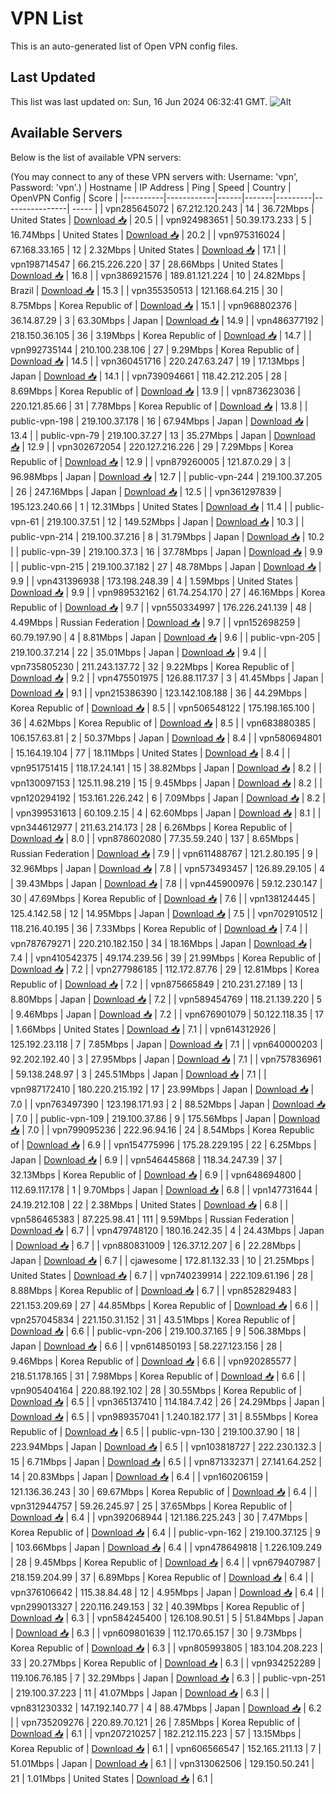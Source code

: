 # VPN List

This is an auto-generated list of Open VPN config files.

## Last Updated

This list was last updated on: Sun, 16 Jun 2024 06:32:41 GMT.
![Alt](https://repobeats.axiom.co/api/embed/186b98318ef1479477931607c1ad7d823f12451f.svg "Repobeats analytics image")

## Available Servers

Below is the list of available VPN servers:

(You may connect to any of these VPN servers with: Username: 'vpn', Password: 'vpn'.)
| Hostname | IP Address | Ping | Speed | Country | OpenVPN Config | Score |
|----------|------------|------|-------|---------|----------------| ----- |
| vpn285645072 | 67.212.120.243 | 14 | 36.72Mbps | United States | [Download 📥](./configs/server_0_US.ovpn) | 20.5 |
| vpn924983651 | 50.39.173.233 | 5 | 16.74Mbps | United States | [Download 📥](./configs/server_1_US.ovpn) | 20.2 |
| vpn975316024 | 67.168.33.165 | 12 | 2.32Mbps | United States | [Download 📥](./configs/server_2_US.ovpn) | 17.1 |
| vpn198714547 | 66.215.226.220 | 37 | 28.66Mbps | United States | [Download 📥](./configs/server_3_US.ovpn) | 16.8 |
| vpn386921576 | 189.81.121.224 | 10 | 24.82Mbps | Brazil | [Download 📥](./configs/server_4_BR.ovpn) | 15.3 |
| vpn355350513 | 121.168.64.215 | 30 | 8.75Mbps | Korea Republic of | [Download 📥](./configs/server_5_KR.ovpn) | 15.1 |
| vpn968802376 | 36.14.87.29 | 3 | 63.30Mbps | Japan | [Download 📥](./configs/server_6_JP.ovpn) | 14.9 |
| vpn486377192 | 218.150.36.105 | 36 | 3.19Mbps | Korea Republic of | [Download 📥](./configs/server_7_KR.ovpn) | 14.7 |
| vpn992735144 | 210.100.238.106 | 27 | 9.29Mbps | Korea Republic of | [Download 📥](./configs/server_8_KR.ovpn) | 14.5 |
| vpn360451716 | 220.247.63.247 | 19 | 17.13Mbps | Japan | [Download 📥](./configs/server_9_JP.ovpn) | 14.1 |
| vpn739094661 | 118.42.212.205 | 28 | 8.69Mbps | Korea Republic of | [Download 📥](./configs/server_10_KR.ovpn) | 13.9 |
| vpn873623036 | 220.121.85.66 | 31 | 7.78Mbps | Korea Republic of | [Download 📥](./configs/server_11_KR.ovpn) | 13.8 |
| public-vpn-198 | 219.100.37.178 | 16 | 67.94Mbps | Japan | [Download 📥](./configs/server_12_JP.ovpn) | 13.4 |
| public-vpn-79 | 219.100.37.27 | 13 | 35.27Mbps | Japan | [Download 📥](./configs/server_13_JP.ovpn) | 12.9 |
| vpn302672054 | 220.127.216.226 | 29 | 7.29Mbps | Korea Republic of | [Download 📥](./configs/server_14_KR.ovpn) | 12.9 |
| vpn879260005 | 121.87.0.29 | 3 | 96.98Mbps | Japan | [Download 📥](./configs/server_15_JP.ovpn) | 12.7 |
| public-vpn-244 | 219.100.37.205 | 26 | 247.16Mbps | Japan | [Download 📥](./configs/server_16_JP.ovpn) | 12.5 |
| vpn361297839 | 195.123.240.66 | 1 | 12.31Mbps | United States | [Download 📥](./configs/server_17_US.ovpn) | 11.4 |
| public-vpn-61 | 219.100.37.51 | 12 | 149.52Mbps | Japan | [Download 📥](./configs/server_18_JP.ovpn) | 10.3 |
| public-vpn-214 | 219.100.37.216 | 8 | 31.79Mbps | Japan | [Download 📥](./configs/server_19_JP.ovpn) | 10.2 |
| public-vpn-39 | 219.100.37.3 | 16 | 37.78Mbps | Japan | [Download 📥](./configs/server_20_JP.ovpn) | 9.9 |
| public-vpn-215 | 219.100.37.182 | 27 | 48.78Mbps | Japan | [Download 📥](./configs/server_21_JP.ovpn) | 9.9 |
| vpn431396938 | 173.198.248.39 | 4 | 1.59Mbps | United States | [Download 📥](./configs/server_22_US.ovpn) | 9.9 |
| vpn989532162 | 61.74.254.170 | 27 | 46.16Mbps | Korea Republic of | [Download 📥](./configs/server_23_KR.ovpn) | 9.7 |
| vpn550334997 | 176.226.241.139 | 48 | 4.49Mbps | Russian Federation | [Download 📥](./configs/server_24_RU.ovpn) | 9.7 |
| vpn152698259 | 60.79.197.90 | 4 | 8.81Mbps | Japan | [Download 📥](./configs/server_25_JP.ovpn) | 9.6 |
| public-vpn-205 | 219.100.37.214 | 22 | 35.01Mbps | Japan | [Download 📥](./configs/server_26_JP.ovpn) | 9.4 |
| vpn735805230 | 211.243.137.72 | 32 | 9.22Mbps | Korea Republic of | [Download 📥](./configs/server_27_KR.ovpn) | 9.2 |
| vpn475501975 | 126.88.117.37 | 3 | 41.45Mbps | Japan | [Download 📥](./configs/server_28_JP.ovpn) | 9.1 |
| vpn215386390 | 123.142.108.188 | 36 | 44.29Mbps | Korea Republic of | [Download 📥](./configs/server_29_KR.ovpn) | 8.5 |
| vpn506548122 | 175.198.165.100 | 36 | 4.62Mbps | Korea Republic of | [Download 📥](./configs/server_30_KR.ovpn) | 8.5 |
| vpn683880385 | 106.157.63.81 | 2 | 50.37Mbps | Japan | [Download 📥](./configs/server_31_JP.ovpn) | 8.4 |
| vpn580694801 | 15.164.19.104 | 77 | 18.11Mbps | United States | [Download 📥](./configs/server_32_US.ovpn) | 8.4 |
| vpn951751415 | 118.17.24.141 | 15 | 38.82Mbps | Japan | [Download 📥](./configs/server_33_JP.ovpn) | 8.2 |
| vpn130097153 | 125.11.98.219 | 15 | 9.45Mbps | Japan | [Download 📥](./configs/server_34_JP.ovpn) | 8.2 |
| vpn120294192 | 153.161.226.242 | 6 | 7.09Mbps | Japan | [Download 📥](./configs/server_35_JP.ovpn) | 8.2 |
| vpn399531613 | 60.109.2.15 | 4 | 62.60Mbps | Japan | [Download 📥](./configs/server_36_JP.ovpn) | 8.1 |
| vpn344612977 | 211.63.214.173 | 28 | 6.26Mbps | Korea Republic of | [Download 📥](./configs/server_37_KR.ovpn) | 8.0 |
| vpn878602080 | 77.35.59.240 | 137 | 8.65Mbps | Russian Federation | [Download 📥](./configs/server_38_RU.ovpn) | 7.9 |
| vpn611488767 | 121.2.80.195 | 9 | 32.96Mbps | Japan | [Download 📥](./configs/server_39_JP.ovpn) | 7.8 |
| vpn573493457 | 126.89.29.105 | 4 | 39.43Mbps | Japan | [Download 📥](./configs/server_40_JP.ovpn) | 7.8 |
| vpn445900976 | 59.12.230.147 | 30 | 47.69Mbps | Korea Republic of | [Download 📥](./configs/server_41_KR.ovpn) | 7.6 |
| vpn138124445 | 125.4.142.58 | 12 | 14.95Mbps | Japan | [Download 📥](./configs/server_42_JP.ovpn) | 7.5 |
| vpn702910512 | 118.216.40.195 | 36 | 7.33Mbps | Korea Republic of | [Download 📥](./configs/server_43_KR.ovpn) | 7.4 |
| vpn787679271 | 220.210.182.150 | 34 | 18.16Mbps | Japan | [Download 📥](./configs/server_44_JP.ovpn) | 7.4 |
| vpn410542375 | 49.174.239.56 | 39 | 21.99Mbps | Korea Republic of | [Download 📥](./configs/server_45_KR.ovpn) | 7.2 |
| vpn277986185 | 112.172.87.76 | 29 | 12.81Mbps | Korea Republic of | [Download 📥](./configs/server_46_KR.ovpn) | 7.2 |
| vpn875665849 | 210.231.27.189 | 13 | 8.80Mbps | Japan | [Download 📥](./configs/server_47_JP.ovpn) | 7.2 |
| vpn589454769 | 118.21.139.220 | 5 | 9.46Mbps | Japan | [Download 📥](./configs/server_48_JP.ovpn) | 7.2 |
| vpn676901079 | 50.122.118.35 | 17 | 1.66Mbps | United States | [Download 📥](./configs/server_49_US.ovpn) | 7.1 |
| vpn614312926 | 125.192.23.118 | 7 | 7.85Mbps | Japan | [Download 📥](./configs/server_50_JP.ovpn) | 7.1 |
| vpn640000203 | 92.202.192.40 | 3 | 27.95Mbps | Japan | [Download 📥](./configs/server_51_JP.ovpn) | 7.1 |
| vpn757836961 | 59.138.248.97 | 3 | 245.51Mbps | Japan | [Download 📥](./configs/server_52_JP.ovpn) | 7.1 |
| vpn987172410 | 180.220.215.192 | 17 | 23.99Mbps | Japan | [Download 📥](./configs/server_53_JP.ovpn) | 7.0 |
| vpn763497390 | 123.198.171.93 | 2 | 88.52Mbps | Japan | [Download 📥](./configs/server_54_JP.ovpn) | 7.0 |
| public-vpn-109 | 219.100.37.86 | 9 | 175.56Mbps | Japan | [Download 📥](./configs/server_55_JP.ovpn) | 7.0 |
| vpn799095236 | 222.96.94.16 | 24 | 8.54Mbps | Korea Republic of | [Download 📥](./configs/server_56_KR.ovpn) | 6.9 |
| vpn154775996 | 175.28.229.195 | 22 | 6.25Mbps | Japan | [Download 📥](./configs/server_57_JP.ovpn) | 6.9 |
| vpn546445868 | 118.34.247.39 | 37 | 32.13Mbps | Korea Republic of | [Download 📥](./configs/server_58_KR.ovpn) | 6.9 |
| vpn648694800 | 112.69.117.178 | 1 | 9.70Mbps | Japan | [Download 📥](./configs/server_59_JP.ovpn) | 6.8 |
| vpn147731644 | 24.19.212.108 | 22 | 2.38Mbps | United States | [Download 📥](./configs/server_60_US.ovpn) | 6.8 |
| vpn586465383 | 87.225.98.41 | 111 | 9.59Mbps | Russian Federation | [Download 📥](./configs/server_61_RU.ovpn) | 6.7 |
| vpn479748120 | 180.16.242.35 | 4 | 24.43Mbps | Japan | [Download 📥](./configs/server_62_JP.ovpn) | 6.7 |
| vpn880831009 | 126.37.12.207 | 6 | 22.28Mbps | Japan | [Download 📥](./configs/server_63_JP.ovpn) | 6.7 |
| cjawesome | 172.81.132.33 | 10 | 21.25Mbps | United States | [Download 📥](./configs/server_64_US.ovpn) | 6.7 |
| vpn740239914 | 222.109.61.196 | 28 | 8.88Mbps | Korea Republic of | [Download 📥](./configs/server_65_KR.ovpn) | 6.7 |
| vpn852829483 | 221.153.209.69 | 27 | 44.85Mbps | Korea Republic of | [Download 📥](./configs/server_66_KR.ovpn) | 6.6 |
| vpn257045834 | 221.150.31.152 | 31 | 43.51Mbps | Korea Republic of | [Download 📥](./configs/server_67_KR.ovpn) | 6.6 |
| public-vpn-206 | 219.100.37.165 | 9 | 506.38Mbps | Japan | [Download 📥](./configs/server_68_JP.ovpn) | 6.6 |
| vpn614850193 | 58.227.123.156 | 28 | 9.46Mbps | Korea Republic of | [Download 📥](./configs/server_69_KR.ovpn) | 6.6 |
| vpn920285577 | 218.51.178.165 | 31 | 7.98Mbps | Korea Republic of | [Download 📥](./configs/server_70_KR.ovpn) | 6.6 |
| vpn905404164 | 220.88.192.102 | 28 | 30.55Mbps | Korea Republic of | [Download 📥](./configs/server_71_KR.ovpn) | 6.5 |
| vpn365137410 | 114.184.7.42 | 26 | 24.29Mbps | Japan | [Download 📥](./configs/server_72_JP.ovpn) | 6.5 |
| vpn989357041 | 1.240.182.177 | 31 | 8.55Mbps | Korea Republic of | [Download 📥](./configs/server_73_KR.ovpn) | 6.5 |
| public-vpn-130 | 219.100.37.90 | 18 | 223.94Mbps | Japan | [Download 📥](./configs/server_74_JP.ovpn) | 6.5 |
| vpn103818727 | 222.230.132.3 | 15 | 6.71Mbps | Japan | [Download 📥](./configs/server_75_JP.ovpn) | 6.5 |
| vpn871332371 | 27.141.64.252 | 14 | 20.83Mbps | Japan | [Download 📥](./configs/server_76_JP.ovpn) | 6.4 |
| vpn160206159 | 121.136.36.243 | 30 | 69.67Mbps | Korea Republic of | [Download 📥](./configs/server_77_KR.ovpn) | 6.4 |
| vpn312944757 | 59.26.245.97 | 25 | 37.65Mbps | Korea Republic of | [Download 📥](./configs/server_78_KR.ovpn) | 6.4 |
| vpn392068944 | 121.186.225.243 | 30 | 7.47Mbps | Korea Republic of | [Download 📥](./configs/server_79_KR.ovpn) | 6.4 |
| public-vpn-162 | 219.100.37.125 | 9 | 103.66Mbps | Japan | [Download 📥](./configs/server_80_JP.ovpn) | 6.4 |
| vpn478649818 | 1.226.109.249 | 28 | 9.45Mbps | Korea Republic of | [Download 📥](./configs/server_81_KR.ovpn) | 6.4 |
| vpn679407987 | 218.159.204.99 | 37 | 6.89Mbps | Korea Republic of | [Download 📥](./configs/server_82_KR.ovpn) | 6.4 |
| vpn376106642 | 115.38.84.48 | 12 | 4.95Mbps | Japan | [Download 📥](./configs/server_83_JP.ovpn) | 6.4 |
| vpn299013327 | 220.116.249.153 | 32 | 40.39Mbps | Korea Republic of | [Download 📥](./configs/server_84_KR.ovpn) | 6.3 |
| vpn584245400 | 126.108.90.51 | 5 | 51.84Mbps | Japan | [Download 📥](./configs/server_85_JP.ovpn) | 6.3 |
| vpn609801639 | 112.170.65.157 | 30 | 9.73Mbps | Korea Republic of | [Download 📥](./configs/server_86_KR.ovpn) | 6.3 |
| vpn805993805 | 183.104.208.223 | 33 | 20.27Mbps | Korea Republic of | [Download 📥](./configs/server_87_KR.ovpn) | 6.3 |
| vpn934252289 | 119.106.76.185 | 7 | 32.29Mbps | Japan | [Download 📥](./configs/server_88_JP.ovpn) | 6.3 |
| public-vpn-251 | 219.100.37.223 | 11 | 41.07Mbps | Japan | [Download 📥](./configs/server_89_JP.ovpn) | 6.3 |
| vpn831230332 | 147.192.140.77 | 4 | 88.47Mbps | Japan | [Download 📥](./configs/server_90_JP.ovpn) | 6.2 |
| vpn735209276 | 220.89.70.121 | 26 | 7.85Mbps | Korea Republic of | [Download 📥](./configs/server_91_KR.ovpn) | 6.1 |
| vpn207210257 | 182.212.115.223 | 57 | 13.15Mbps | Korea Republic of | [Download 📥](./configs/server_92_KR.ovpn) | 6.1 |
| vpn606566547 | 152.165.211.13 | 7 | 51.01Mbps | Japan | [Download 📥](./configs/server_93_JP.ovpn) | 6.1 |
| vpn313062506 | 129.150.50.241 | 21 | 1.01Mbps | United States | [Download 📥](./configs/server_94_US.ovpn) | 6.1 |
